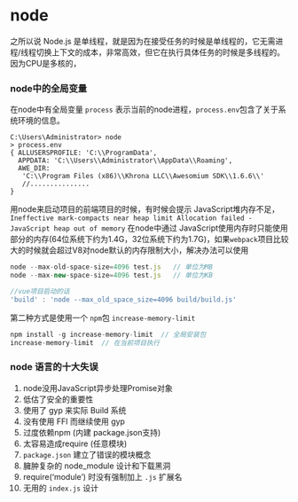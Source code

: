 # node

之所以说 Node.js 是单线程，就是因为在接受任务的时候是单线程的，它无需进程/线程切换上下文的成本，非常高效，但它在执行具体任务的时候是多线程的。因为CPU是多核的，

### node中的全局变量

在node中有全局变量 `process` 表示当前的node进程，`process.env`包含了关于系统环境的信息。

```shell
C:\Users\Administrator> node
> process.env
{ ALLUSERSPROFILE: 'C:\\ProgramData',
  APPDATA: 'C:\\Users\\Administrator\\AppData\\Roaming',
  AWE_DIR:
   'C:\\Program Files (x86)\\Khrona LLC\\Awesomium SDK\\1.6.6\\'
   //...............
}
```





用node来启动项目的前端项目的时候，有时候会提示 JavaScript堆内存不足，`Ineffective mark-compacts near heap limit Allocation failed - JavaScript heap out of memory`  在node中通过 JavaScript使用内存时只能使用部分的内存(64位系统下约为1.4G，32位系统下约为1.7G)，如果`webpack`项目比较大的时候就会超过V8对node默认的内存限制大小，解决办法可以使用 

```js
node --max-old-space-size=4096 test.js   // 单位为MB
node --max-new-space-size=4096 test.js   // 单位为KB

//vue项目启动的话 
'build' : 'node --max_old_space_size=4096 build/build.js'
```

第二种方式是使用一个 `npm`包 `increase-memory-limit`

```js
npm install -g increase-memory-limit  // 全局安装包
increase-memory-limit  // 在当前项目执行
```



### node 语言的十大失误

1. node没用JavaScript异步处理Promise对象
2. 低估了安全的重要性
3. 使用了 gyp 来实际 Build 系统
4. 没有使用 FFI  而继续使用 gyp
5. 过度依赖npm (内建 package.json支持)
6. 太容易造成require (任意模块)
7. `package.json` 建立了错误的模块概念
8. 臃肿复杂的 node_module 设计和下载黑洞
9. require(‘module’)  时没有强制加上 `.js` 扩展名
10. 无用的 `index.js` 设计

